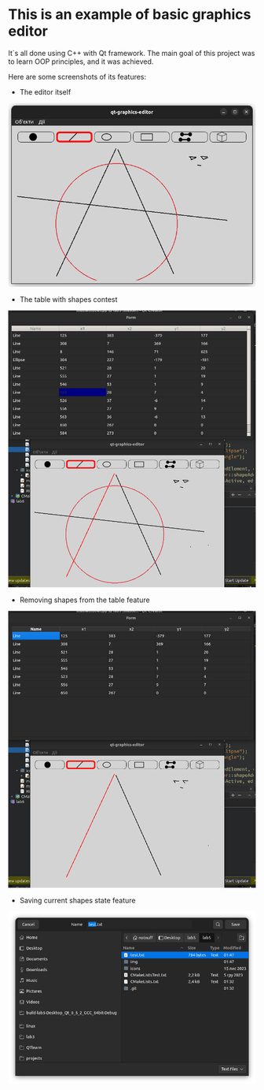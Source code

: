 # This is an example of basic graphics editor

It`s all done using C++ with Qt framework.
The main goal of this project was to learn OOP principles, and it was achieved.

Here are some screenshots of its features:


-  The editor itself

![alt text](./img/1.png)

-  The table with shapes contest

![alt text](./img/2.png)

-  Removing shapes from the table feature

![alt text](./img/3.png)

-  Saving current shapes state feature

![alt text](./img/4.png)
